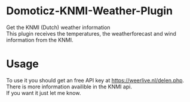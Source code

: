 # Domoticz-KNMI-Weather-Plugin
Get the KNMI (Dutch) weather information<br>
This plugin receives the temperatures, the weatherforecast and wind information from the KNMI.

# Usage
To use it you should get an free API key at https://weerlive.nl/delen.php.
<br>
There is more information availible in the KNMI api.
<br>If you want it just let me know.
